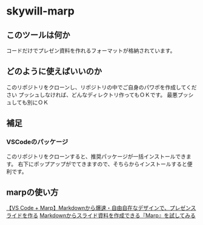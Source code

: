 # skywill-marp

## このツールは何か

コードだけでプレゼン資料を作れるフォーマットが格納されています。

## どのように使えばいいのか

このリポジトリをクローンし、リポジトリの中でご自身のパワポを作成してください
プッシュしなければ、どんなディレクトリ作ってもＯＫです。
最悪プッシュしても別にＯＫ

## 補足

### VSCodeのパッケージ

このリポジトリをクローンすると、推奨パッケージが一括インストールできます。
右下にポップアップがでてきますので、そちらからインストールすると便利です。

## marpの使い方

[【VS Code + Marp】Markdownから爆速・自由自在なデザインで、プレゼンスライドを作る](https://qiita.com/tomo_makes/items/aafae4021986553ae1d8)
[Markdownからスライド資料を作成できる『Marp』を試してみる](https://www.evoworx.co.jp/blog/marp-for-vscode/)

